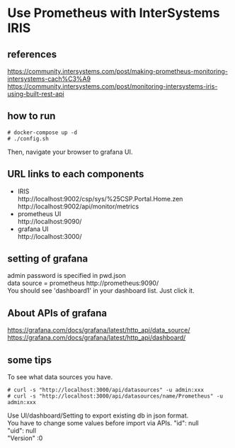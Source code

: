 # Use Prometheus with InterSystems IRIS
## references
https://community.intersystems.com/post/making-prometheus-monitoring-intersystems-cach%C3%A9
https://community.intersystems.com/post/monitoring-intersystems-iris-using-built-rest-api

## how to run
```
# docker-compose up -d
# ./config.sh
```
Then, navigate your browser to grafana UI.  

## URL links to each components
* IRIS  
http://localhost:9002/csp/sys/%25CSP.Portal.Home.zen  
http://localhost:9002/api/monitor/metrics
* prometheus UI  
http://localhost:9090/
* grafana UI  
http://localhost:3000/  

## setting of grafana
admin password is specified in pwd.json  
data source = prometheus http://prometheus:9090/  
You should see 'dashboard1' in your dashboard list. Just click it.  

## About APIs of grafana
https://grafana.com/docs/grafana/latest/http_api/data_source/  
https://grafana.com/docs/grafana/latest/http_api/dashboard/

## some tips
To see what data sources you have.
```
# curl -s "http://localhost:3000/api/datasources" -u admin:xxx
# curl -s "http://localhost:3000/api/datasources/name/Prometheus" -u admin:xxx
```
Use UI/dashboard/Setting to export existing db in json format.   
You have to change some values before import via APIs.
"id": null  
"uid": null  
"Version" :0  